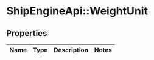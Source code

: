 # ShipEngineApi::WeightUnit

## Properties
Name | Type | Description | Notes
------------ | ------------- | ------------- | -------------


